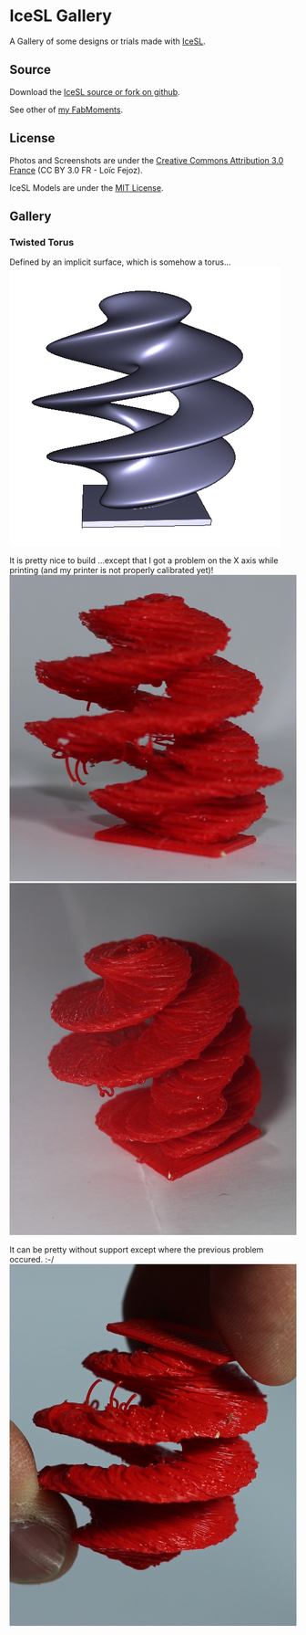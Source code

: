 IceSL Gallery
=============

A Gallery of some designs or trials made with [IceSL](http://www.loria.fr/~slefebvr/icesl/).

## Source

Download the [IceSL source or fork on github](https://github.com/loic-fejoz/loic-fejoz-fabmoments/tree/master/icesl-gallery).

See other of [my FabMoments](https://github.com/loic-fejoz/loic-fejoz-fabmoments/tree/master/).

## License

Photos and Screenshots are under the [Creative Commons Attribution 3.0 France](https://creativecommons.org/licenses/by/3.0/fr/) (CC BY 3.0 FR - Loïc Fejoz).

IceSL Models are under the [MIT License](http://opensource.org/licenses/MIT).

## Gallery

### Twisted Torus

Defined by an implicit surface, which is somehow a torus...
![A screenshot of the twisted torus](twisted-0000.png?raw=true)

It is pretty nice to build ...except that I got a problem on the X axis while printing (and my printer is not properly calibrated yet)!
![A photo of the twisted torus](IMG_1371-resized.jpg?raw=true)
![A photo of the twisted torus](IMG_1373-resized.jpg?raw=true)

It can be pretty without support except where the previous problem occured. :-/
![A photo of the twisted torus](IMG_1377-resized.jpg?raw=true)
